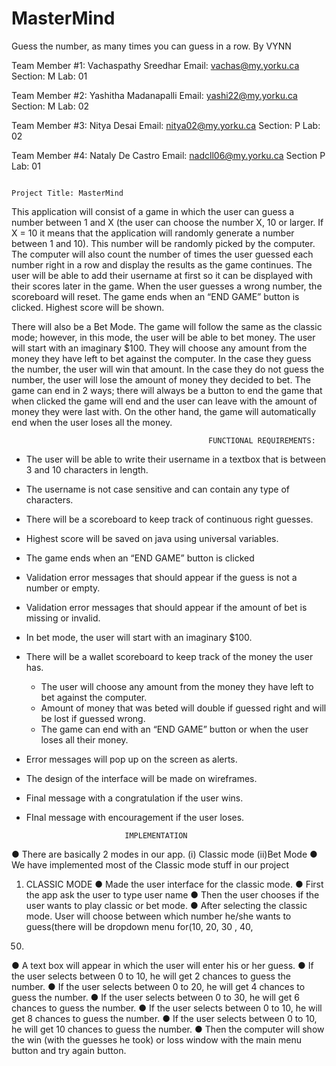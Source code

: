# MasterMind
Guess the number, as many times you can guess in a row. By VYNN

Team Member #1: Vachaspathy Sreedhar
Email: vachas@my.yorku.ca
Section: M
Lab: 01

Team Member #2: Yashitha Madanapalli
Email: yashi22@my.yorku.ca
Section: M
Lab: 02

Team Member #3: Nitya Desai
Email: nitya02@my.yorku.ca
Section: P
Lab: 02

Team Member #4: Nataly De Castro
Email: nadcll06@my.yorku.ca
Section P
Lab: 01

                                                                    Project Title: MasterMind

This application will consist of a game in which the user can guess a number between 1 and X (the user can choose the number X, 10 or larger. If X = 10 it means that the application will randomly generate a number between 1 and 10). This number will be randomly picked by the computer. The computer will also count the number of times the user guessed each number right in a row and display the results as the game continues. The user will be able to add their username at first so it can be displayed with their scores later in the game. When the user guesses a wrong number, the scoreboard will reset. The game ends when an “END GAME” button is clicked. Highest score will be shown.

There will also be a Bet Mode. The game will follow the same as the classic mode; however, in this mode, the user will be able to bet money. The user will start with an imaginary $100. They will choose any amount from the money they have left to bet against the computer. In the case they guess the number, the user will win that amount. In the case they do not guess  the number, the user will lose the amount of money they decided to bet. The game can end in 2 ways; there will always be a button to end the game that when clicked the game will end and the user can leave with the amount of money they were last with. On the other hand, the game will automatically end when the user loses all the money.

                                                FUNCTIONAL REQUIREMENTS:

- The user will be able to write their username in a textbox that is between 3 and 10 characters in length.
- The username is not case sensitive and can contain any type of characters.
- There will be a scoreboard to keep track of continuous right guesses.
- Highest score will be saved on java using universal variables.
- The game ends when an “END GAME” button is clicked
- Validation error messages that should appear if the guess is not a number or empty.
- Validation error messages that should appear if the amount of bet is missing or invalid.
- In bet mode, the user will start with an imaginary $100.
- There will be a wallet scoreboard to keep track of the money the user has.
  - The user will choose any amount from the money they have left to bet against the computer.
  - Amount of money that was beted will double if guessed right and will be lost if guessed wrong.
  - The game can end with an “END GAME” button or when the user loses all their money.    
- Error messages will pop up on the screen as alerts.
- The design of the interface will be made on wireframes.
- Final message with a congratulation if the user wins.
- FInal message with encouragement if the user loses.



                            IMPLEMENTATION
● There are basically 2 modes in our app. (i) Classic mode
(ii)Bet Mode
● We have implemented most of the Classic mode stuff in our project
1. CLASSIC MODE
● Made the user interface for the classic mode.
● First the app ask the user to type user name
● Then the user chooses if the user wants to play classic or bet mode.
● After selecting the classic mode. User will choose between which number
he/she wants to guess(there will be dropdown menu for(10, 20, 30 , 40,
50)
● A text box will appear in which the user will enter his or her guess.
● If the user selects between 0 to 10, he will get 2 chances to guess the
number.
● If the user selects between 0 to 20, he will get 4 chances to guess the
number.
● If the user selects between 0 to 30, he will get 6 chances to guess the
number.
● If the user selects between 0 to 10, he will get 8 chances to guess the
number.
● If the user selects between 0 to 10, he will get 10 chances to guess the
number.
● Then the computer will show the win (with the guesses he took) or loss
window with the main menu button and try again button.





